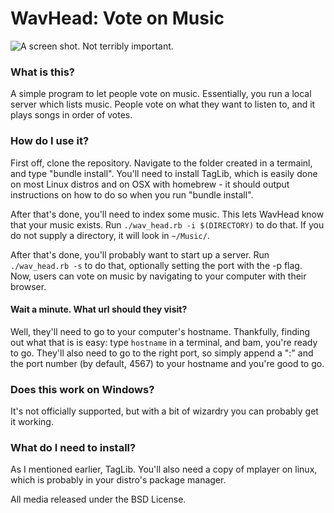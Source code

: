 # WavHead: Vote on Music
![A screen shot. Not terribly important.](http://i.imgur.com/vrExOkH.png)
### What is this?
A simple program to let people vote on music. Essentially, you run a local
server which lists music. People vote on what they want to listen to, and it
plays songs in order of votes.


### How do I use it?

First off, clone the repository. Navigate to the folder created in a termainl,
and type "bundle install". You'll need to install TagLib, which is easily done
on most Linux distros and on OSX with homebrew - it should output instructions
on how to do so when you run "bundle install". 

After that's done, you'll need to index some music. This lets WavHead know that
your music exists. Run ````./wav_head.rb -i $(DIRECTORY)```` to do that. If you
do not supply a directory, it will look in ````~/Music/````.

After that's done, you'll probably want to start up a server. Run
````./wav_head.rb -s```` to do that, optionally setting the port with the 
-p flag. Now, users can vote on music by navigating to your computer with
their browser.

#### Wait a minute. What url should they visit?

Well, they'll need to go to your computer's hostname. Thankfully, finding
out what that is is easy: type ````hostname```` in a terminal, and bam,
you're ready to go. They'll also need to go to the right port, so simply
append a ":" and the port number (by default, 4567) to your hostname and you're
good to go.

### Does this work on Windows?

It's not officially supported, but with a bit of wizardry you can probably
get it working.

### What do I need to install?

As I mentioned earlier, TagLib. You'll also need a copy of mplayer on linux,
which is probably in your distro's package manager.


All media released under the BSD License. 
